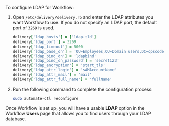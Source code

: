 To configure LDAP for Workflow:

1.  Open `/etc/delivery/delivery.rb` and enter the LDAP attributes you
    want Workflow to use. If you do not specify an LDAP port, the
    default port of `3269` is used.

    ``` ruby
    delivery['ldap_hosts'] = ['ldap.tld']
    delivery['ldap_port'] = 3269
    delivery['ldap_timeout'] = 5000
    delivery['ldap_base_dn'] = 'OU=Employees,OU=Domain users,DC=opscodecorp,DC=com'
    delivery['ldap_bind_dn'] = 'ldapbind'
    delivery['ldap_bind_dn_password'] = 'secret123'
    delivery['ldap_encryption'] = 'start_tls'
    delivery['ldap_attr_login'] = 'sAMAccountName'
    delivery['ldap_attr_mail'] = 'mail'
    delivery['ldap_attr_full_name'] = 'fullName'
    ```

2.  Run the following command to complete the configuration process:

    ``` bash
    sudo automate-ctl reconfigure
    ```

Once Workflow is set up, you will have a usable **LDAP** option in the
Workflow **Users** page that allows you to find users through your LDAP
database.
